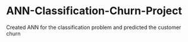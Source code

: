 # ANN-Classification-Churn-Project
Created ANN for the classification problem and predicted the customer churn
